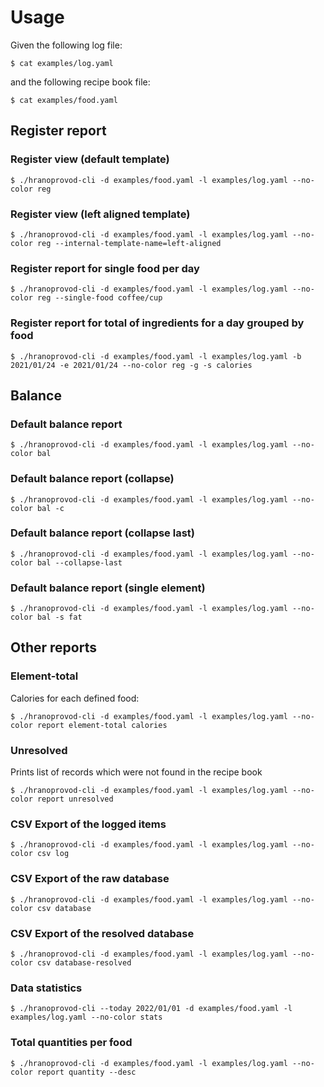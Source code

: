 # Usage

Given the following log file:

`$ cat examples/log.yaml`

and the following recipe book file:

`$ cat examples/food.yaml`

## Register report

### Register view (default template)

`$ ./hranoprovod-cli -d examples/food.yaml -l examples/log.yaml --no-color reg`

### Register view (left aligned template)

`$ ./hranoprovod-cli -d examples/food.yaml -l examples/log.yaml --no-color reg --internal-template-name=left-aligned`

### Register report for single food per day

`$ ./hranoprovod-cli -d examples/food.yaml -l examples/log.yaml --no-color reg --single-food coffee/cup`

### Register report for total of ingredients for a day grouped by food

`$ ./hranoprovod-cli -d examples/food.yaml -l examples/log.yaml -b 2021/01/24 -e 2021/01/24 --no-color reg -g -s calories`

## Balance

### Default balance report

`$ ./hranoprovod-cli -d examples/food.yaml -l examples/log.yaml --no-color bal`

### Default balance report (collapse)

`$ ./hranoprovod-cli -d examples/food.yaml -l examples/log.yaml --no-color bal -c`

### Default balance report (collapse last)

`$ ./hranoprovod-cli -d examples/food.yaml -l examples/log.yaml --no-color bal --collapse-last`

### Default balance report (single element)

`$ ./hranoprovod-cli -d examples/food.yaml -l examples/log.yaml --no-color bal -s fat`

## Other reports

### Element-total

Calories for each defined food:

`$ ./hranoprovod-cli -d examples/food.yaml -l examples/log.yaml --no-color report element-total calories`

### Unresolved

Prints list of records which were not found in the recipe book

`$ ./hranoprovod-cli -d examples/food.yaml -l examples/log.yaml --no-color report unresolved`

### CSV Export of the logged items

`$ ./hranoprovod-cli -d examples/food.yaml -l examples/log.yaml --no-color csv log`

### CSV Export of the raw database

`$ ./hranoprovod-cli -d examples/food.yaml -l examples/log.yaml --no-color csv database`

### CSV Export of the resolved database

`$ ./hranoprovod-cli -d examples/food.yaml -l examples/log.yaml --no-color csv database-resolved`

### Data statistics

`$ ./hranoprovod-cli --today 2022/01/01 -d examples/food.yaml -l examples/log.yaml --no-color stats`

### Total quantities per food

`$ ./hranoprovod-cli -d examples/food.yaml -l examples/log.yaml --no-color report quantity --desc`
